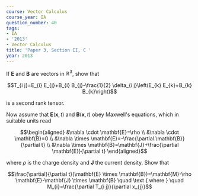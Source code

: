 ```yaml
---
course: Vector Calculus
course_year: IA
question_number: 40
tags:
- IA
- '2013'
- Vector Calculus
title: 'Paper 3, Section II, C '
year: 2013
---
```




If $\mathbf{E}$ and $\mathbf{B}$ are vectors in $\mathbb{R}^{3}$, show that

$$T_{i j}=E_{i} E_{j}+B_{i} B_{j}-\frac{1}{2} \delta_{i j}\left(E_{k} E_{k}+B_{k} B_{k}\right)$$

is a second rank tensor.

Now assume that $\mathbf{E}(\mathbf{x}, t)$ and $\mathbf{B}(\mathbf{x}, t)$ obey Maxwell's equations, which in suitable units read

$$\begin{aligned}
&\nabla \cdot \mathbf{E}=\rho \\
&\nabla \cdot \mathbf{B}=0 \\
&\nabla \times \mathbf{E}=-\frac{\partial \mathbf{B}}{\partial t} \\
&\nabla \times \mathbf{B}=\mathbf{J}+\frac{\partial \mathbf{E}}{\partial t}
\end{aligned}$$

where $\rho$ is the charge density and $\mathbf{J}$ the current density. Show that

$$\frac{\partial}{\partial t}(\mathbf{E} \times \mathbf{B})=\mathbf{M}-\rho \mathbf{E}-\mathbf{J} \times \mathbf{B} \quad \text { where } \quad M_{i}=\frac{\partial T_{i j}}{\partial x_{j}}$$